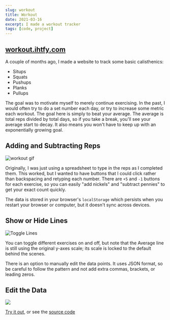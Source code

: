 ```yaml
---
slug: workout
title: Workout
date: 2021-03-16
excerpt: I made a workout tracker
tags: [code, project]
---
```


## [workout.ihtfy.com](https://workout.ihtfy.com)

A couple of months ago, I made a website to track some basic calisthenics:

- Situps
- Squats
- Pushups
- Planks
- Pullups

The goal was to motivate myself to merely continue exercising. In the past, I would often try to do a set number each day, or try to increase some metric each workout. The goal here is simply to beat your average. The average is total reps divided by total days, so if you take a break, you'll see your average start to decay. It also means you won't have to keep up with an exponentially growing goal.

## Adding and Subtracting Reps

![workout gif](https://github.com/IHTFY/workout/blob/main/gifs/dayN.gif?raw=true 'Adding and Subtracting Reps')

Originally, I was just using a spreadsheet to type in the reps as I completed them. This worked, but I wanted to have buttons that I could click rather than backspacing and retyping each number. There are `+5` and `-1` buttons for each exercise, so you can easily "add nickels" and "subtract pennies" to get your exact count quickly.

The data is stored in your browser's `localStorage` which persists when you restart your browser or computer, but it doesn't sync across devices.

## Show or Hide Lines

![Toggle Lines](https://github.com/IHTFY/workout/blob/main/gifs/toggle.gif?raw=true)

You can toggle different exercises on and off, but note that the Average line is still using the original y-axes scale; its scale is locked to the default behind the scenes.

There is an option to manually edit the data points. It uses JSON format, so be careful to follow the pattern and not add extra commas, brackets, or leading zeros.

## Edit the Data

![](https://github.com/IHTFY/workout/blob/main/gifs/edit.gif?raw=true)

[Try it out](https://workout.ihtfy.com/), or see the [source code](https://github.com/IHTFY/workout)
